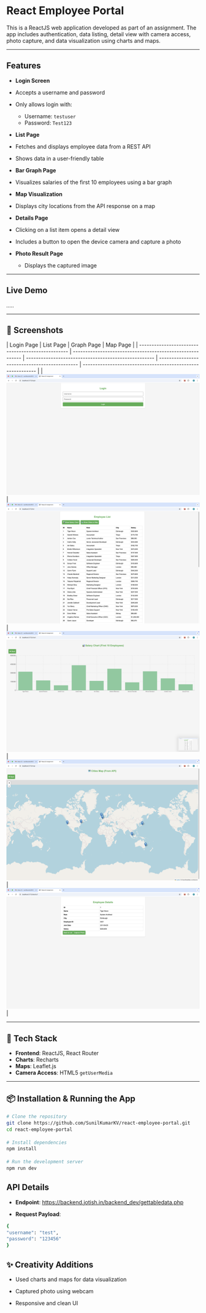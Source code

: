 # React Employee Portal

This is a ReactJS web application developed as part of an assignment. The app includes authentication, data listing, detail view with camera access, photo capture, and data visualization using charts and maps.

---

## Features

- **Login Screen**

- Accepts a username and password
- Only allows login with:

  - Username: `testuser`
  - Password: `Test123`

- **List Page**

- Fetches and displays employee data from a REST API
- Shows data in a user-friendly table

- **Bar Graph Page**

- Visualizes salaries of the first 10 employees using a bar graph

- **Map Visualization**

- Displays city locations from the API response on a map

- **Details Page**

- Clicking on a list item opens a detail view
- Includes a button to open the device camera and capture a photo

- **Photo Result Page**
  - Displays the captured image

---

## Live Demo

_....._

---

## 📸 Screenshots

| Login Page                                        | List Page                                                 | Graph Page                                           | Map Page                                      |
| ------------------------------------------------- | --------------------------------------------------------- | ---------------------------------------------------- | --------------------------------------------- | ----------------------------------------------------------- |
| ![Login](./src/assets/screenshots/Login_Page.png) | ![List](./src/assets/screenshots/Dashboard&List_Page.png) | ![Graph](./src/assets/screenshots/barGraph_Page.png) | ![Map](./src/assets/screenshots/Map_Page.png) | ![empDetails](./src/assets/screenshots/empDetails_Page.png) |

---

## 🔧 Tech Stack

- **Frontend**: ReactJS, React Router
- **Charts**: Recharts
- **Maps**: Leaflet.js
- **Camera Access**: HTML5 `getUserMedia`

---

## 📦 Installation & Running the App

```bash
# Clone the repository
git clone https://github.com/SunilKumarKV/react-employee-portal.git
cd react-employee-portal

# Install dependencies
npm install

# Run the development server
npm run dev
```

## API Details

- **Endpoint**: https://backend.jotish.in/backend_dev/gettabledata.php

- **Request Payload**:

```bash
{
"username": "test",
"password": "123456"
}
```

## ✨ Creativity Additions

- Used charts and maps for data visualization

- Captured photo using webcam

- Responsive and clean UI
